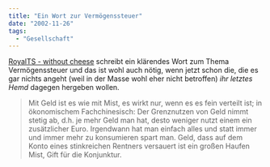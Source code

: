 ```yaml
---
title: "Ein Wort zur Vermögenssteuer"
date: "2002-11-26"
tags:
  - "Gesellschaft"
---
```


[RoyalTS - without cheese](https://web.archive.org/web/20030706122029/http://www.royal-ts.de/mtarchives/000897.php "RoyalTS - without cheese: Das Volk für dumm verkaufen") schreibt ein klärendes Wort zum Thema Vermögenssteuer und das ist wohl auch nötig, wenn jetzt schon die, die es gar nichts angeht (weil in der Masse wohl eher nicht betroffen) _ihr letztes Hemd_ dagegen hergeben wollen.

> Mit Geld ist es wie mit Mist, es wirkt nur, wenn es es fein verteilt ist; in ökonomischem Fachchinesisch: Der Grenznutzen von Geld nimmt stetig ab, d.h. je mehr Geld man hat, desto weniger nutzt einem ein zusätzlicher Euro. Irgendwann hat man einfach alles und statt immer und immer mehr zu konsumieren spart man. Geld, dass auf dem Konto eines stinkreichen Rentners versauert ist ein großen Haufen Mist, Gift für die Konjunktur.
